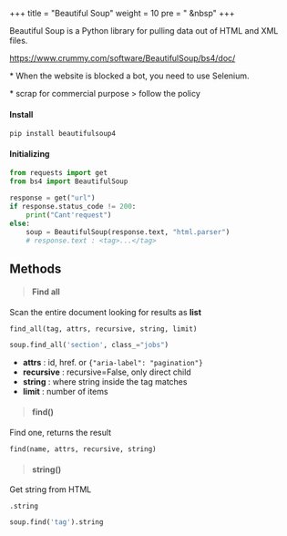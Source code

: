 +++
title = "Beautiful Soup"
weight = 10
pre = "<i class='fas fa-pen'></i> &nbsp"
+++

Beautiful Soup is a Python library for pulling data out of HTML and XML files.

https://www.crummy.com/software/BeautifulSoup/bs4/doc/

\* When the website is blocked a bot, you need to use Selenium.

\* scrap for commercial purpose > follow the policy

#### Install

```
pip install beautifulsoup4
```

#### Initializing

```python
from requests import get
from bs4 import BeautifulSoup

response = get("url")
if response.status_code != 200:
    print("Cant'request")
else:
    soup = BeautifulSoup(response.text, "html.parser")
    # response.text : <tag>...</tag>
```

## Methods

> #### Find all

Scan the entire document looking for results as **list**

`find_all(tag, attrs, recursive, string, limit)`

```python
soup.find_all('section', class_="jobs")
```

- **attrs** : id, href. or `{"aria-label": "pagination"}`
- **recursive** : recursive=False, only direct child
- **string** : where string inside the tag matches
- **limit** : number of items

> #### find()

Find one, returns the result

`find(name, attrs, recursive, string)`

> #### string()

Get string from HTML

`.string`

```python
soup.find('tag').string
```
